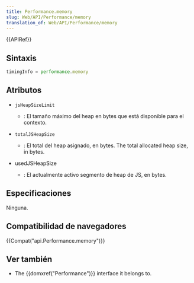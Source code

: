 ```yaml
---
title: Performance.memory
slug: Web/API/Performance/memory
translation_of: Web/API/Performance/memory
---
```

{{APIRef}}

## Sintaxis

```js
timingInfo = performance.memory
```

## Atributos

- `jsHeapSizeLimit`
  - : El tamaño máximo del heap en bytes que está disponible para el contexto.
- `totalJSHeapSize`
  - : El total del heap asignado, en bytes. The total allocated heap size, in bytes.

- usedJSHeapSize
  - : El actualmente activo segmento de heap de JS, en bytes.

## Especificaciones

Ninguna.

## Compatibilidad de navegadores

{{Compat("api.Performance.memory")}}

## Ver también

- The {{domxref("Performance")}} interface it belongs to.
